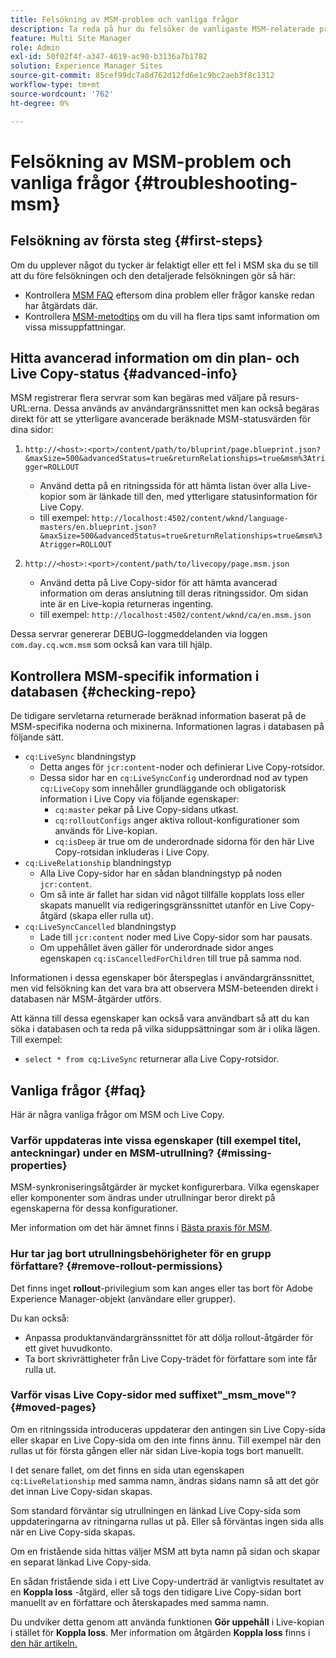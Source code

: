 ```yaml
---
title: Felsökning av MSM-problem och vanliga frågor
description: Ta reda på hur du felsöker de vanligaste MSM-relaterade problemen och får svar på de vanligaste MSM-relaterade frågorna.
feature: Multi Site Manager
role: Admin
exl-id: 50f02f4f-a347-4619-ac90-b3136a7b1782
solution: Experience Manager Sites
source-git-commit: 85cef99dc7a8d762d12fd6e1c9bc2aeb3f8c1312
workflow-type: tm+mt
source-wordcount: '762'
ht-degree: 0%

---
```


# Felsökning av MSM-problem och vanliga frågor {#troubleshooting-msm}

## Felsökning av första steg {#first-steps}

Om du upplever något du tycker är felaktigt eller ett fel i MSM ska du se till att du före felsökningen och den detaljerade felsökningen gör så här:

* Kontrollera [MSM FAQ](#faq) eftersom dina problem eller frågor kanske redan har åtgärdats där.
* Kontrollera [MSM-metodtips](best-practices.md) om du vill ha flera tips samt information om vissa missuppfattningar.

## Hitta avancerad information om din plan- och Live Copy-status {#advanced-info}

MSM registrerar flera servrar som kan begäras med väljare på resurs-URL:erna. Dessa används av användargränssnittet men kan också begäras direkt för att se ytterligare avancerade beräknade MSM-statusvärden för dina sidor:

1. `http://<host>:<port>/content/path/to/bluprint/page.blueprint.json?&maxSize=500&advancedStatus=true&returnRelationships=true&msm%3Atrigger=ROLLOUT`
   * Använd detta på en ritningssida för att hämta listan över alla Live-kopior som är länkade till den, med ytterligare statusinformation för Live Copy.
   * till exempel:
     `http://localhost:4502/content/wknd/language-masters/en.blueprint.json?&maxSize=500&advancedStatus=true&returnRelationships=true&msm%3Atrigger=ROLLOUT`

1. `http://<host>:<port>/content/path/to/livecopy/page.msm.json`
   * Använd detta på Live Copy-sidor för att hämta avancerad information om deras anslutning till deras ritningssidor. Om sidan inte är en Live-kopia returneras ingenting.
   * till exempel:
     `http://localhost:4502/content/wknd/ca/en.msm.json`

Dessa servrar genererar DEBUG-loggmeddelanden via loggen `com.day.cq.wcm.msm` som också kan vara till hjälp.

## Kontrollera MSM-specifik information i databasen {#checking-repo}

De tidigare servletarna returnerade beräknad information baserat på de MSM-specifika noderna och mixinerna. Informationen lagras i databasen på följande sätt.

* `cq:LiveSync` blandningstyp
   * Detta anges för `jcr:content`-noder och definierar Live Copy-rotsidor.
   * Dessa sidor har en `cq:LiveSyncConfig` underordnad nod av typen `cq:LiveCopy` som innehåller grundläggande och obligatorisk information i Live Copy via följande egenskaper:
      * `cq:master` pekar på Live Copy-sidans utkast.
      * `cq:rolloutConfigs` anger aktiva rollout-konfigurationer som används för Live-kopian.
      * `cq:isDeep` är true om de underordnade sidorna för den här Live Copy-rotsidan inkluderas i Live Copy.
* `cq:LiveRelationship` blandningstyp
   * Alla Live Copy-sidor har en sådan blandningstyp på noden `jcr:content`.
   * Om så inte är fallet har sidan vid något tillfälle kopplats loss eller skapats manuellt via redigeringsgränssnittet utanför en Live Copy-åtgärd (skapa eller rulla ut).
* `cq:LiveSyncCancelled` blandningstyp
   * Lade till `jcr:content` noder med Live Copy-sidor som har pausats.
   * Om uppehållet även gäller för underordnade sidor anges egenskapen `cq:isCancelledForChildren` till true på samma nod.

Informationen i dessa egenskaper bör återspeglas i användargränssnittet, men vid felsökning kan det vara bra att observera MSM-beteenden direkt i databasen när MSM-åtgärder utförs.

Att känna till dessa egenskaper kan också vara användbart så att du kan söka i databasen och ta reda på vilka siduppsättningar som är i olika lägen. Till exempel:

* `select * from cq:LiveSync` returnerar alla Live Copy-rotsidor.

## Vanliga frågor {#faq}

Här är några vanliga frågor om MSM och Live Copy.

### Varför uppdateras inte vissa egenskaper (till exempel titel, anteckningar) under en MSM-utrullning? {#missing-properties}

MSM-synkroniseringsåtgärder är mycket konfigurerbara. Vilka egenskaper eller komponenter som ändras under utrullningar beror direkt på egenskaperna för dessa konfigurationer.

Mer information om det här ämnet finns i [Bästa praxis för MSM](best-practices.md).

### Hur tar jag bort utrullningsbehörigheter för en grupp författare? {#remove-rollout-permissions}

Det finns inget **rollout**-privilegium som kan anges eller tas bort för Adobe Experience Manager-objekt (användare eller grupper).

Du kan också:

* Anpassa produktanvändargränssnittet för att dölja rollout-åtgärder för ett givet huvudkonto.
* Ta bort skrivrättigheter från Live Copy-trädet för författare som inte får rulla ut.

### Varför visas Live Copy-sidor med suffixet&quot;_msm_move&quot;? {#moved-pages}

Om en ritningssida introduceras uppdaterar den antingen sin Live Copy-sida eller skapar en Live Copy-sida om den inte finns ännu. Till exempel när den rullas ut för första gången eller när sidan Live-kopia togs bort manuellt.

I det senare fallet, om det finns en sida utan egenskapen `cq:LiveRelationship` med samma namn, ändras sidans namn så att det gör det innan Live Copy-sidan skapas.

Som standard förväntar sig utrullningen en länkad Live Copy-sida som uppdateringarna av ritningarna rullas ut på. Eller så förväntas ingen sida alls när en Live Copy-sida skapas.

Om en fristående sida hittas väljer MSM att byta namn på sidan och skapar en separat länkad Live Copy-sida.

En sådan fristående sida i ett Live Copy-underträd är vanligtvis resultatet av en **Koppla loss** -åtgärd, eller så togs den tidigare Live Copy-sidan bort manuellt av en författare och återskapades med samma namn.

Du undviker detta genom att använda funktionen **Gör uppehåll** i Live-kopian i stället för **Koppla loss**. Mer information om åtgärden **Koppla loss** finns i [den här artikeln.](creating-live-copies.md)

